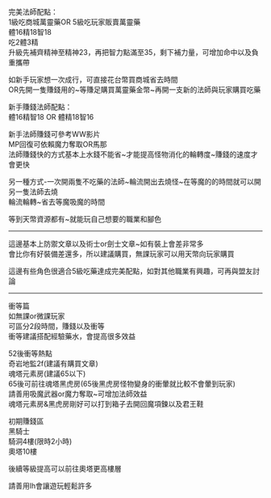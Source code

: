 完美法師配點：\
1級吃商城萬靈藥OR 5級吃玩家販賣萬靈藥\
體16精18智18\
吃2體3精\
升級先補齊精神至精神23，再把智力點滿至35，剩下補力量，可增加命中以及負重攜帶

如新手玩家想一次成行，可直接花台幣買商城省去時間\
OR先開一隻賺錢用的~等賺足購買萬靈藥金幣~再開一支新的法師與玩家購買吃藥

新手賺錢法師配點：\
體16精智18 OR 體精18智16

新手法師賺錢可參考WW影片\
MP回復可依賴魔力奪取OR馬那\
法師賺錢快的方式基本上水錢不能省~才能提高怪物消化的輪轉度~賺錢的速度才會更快

另一種方式-一次開兩隻不吃藥的法師~輪流開出去燒怪~在等魔的的時間就可以開另一隻法師去燒\
輪流輪轉~省去等魔吸魔的時間

等到天幣資源都有~就能玩自己想要的職業和腳色

------------

這邊基本上防禦文章以及術士or劍士文章~如有裝上會差非常多\
會比你有好裝備差還多，所以建議購買，無課玩家可以用天幣向玩家購買

這邊有些角色很適合5級吃藥達成完美配點，如對其他職業有興趣，可再與盟友討論

------------

衝等篇\
如無課or微課玩家\
可區分2段時間，賺錢以及衝等\
衝等建議搭配經驗藥水，會提高很多效益


52後衝等熱點\
奇岩地監2f(建議有購買文章)\
魂塔元素房(建議65以下)\
65後可前往魂塔黑虎房(65後黑虎房怪物變身的衝暈就比較不會暈到玩家)\
請善用吸魔武器or魔力奪取~可增加法師效益\
魂塔元素房&黑虎房剛好可以打到箱子去開回魔項鍊以及君王鞋

初期賺錢區\
黑騎士\
騎洞4樓(限時2小時)\
奧塔10樓

後續等級提高可以前往奧塔更高樓層

請善用lh會讓遊玩輕鬆許多
